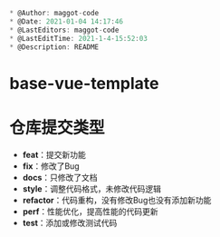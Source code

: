```javascript
* @Author: maggot-code
* @Date: 2021-01-04 14:17:46
* @LastEditors: maggot-code
* @LastEditTime: 2021-1-4-15:52:03
* @Description: README
```

# base-vue-template

# 仓库提交类型

* **feat**：提交新功能
* **fix**：修改了Bug
* **docs**：只修改了文档
* **style**：调整代码格式，未修改代码逻辑
* **refactor**：代码重构，没有修改Bug也没有添加新功能
* **perf**：性能优化，提高性能的代码更新
* **test**：添加或修改测试代码